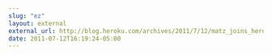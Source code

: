 ```yaml
---
slug: "ez"
layout: external
external_url: http://blog.heroku.com/archives/2011/7/12/matz_joins_heroku/
date: 2011-07-12T16:19:24-05:00
---
```

